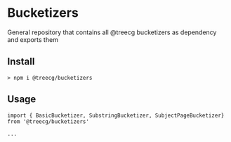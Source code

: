 # Bucketizers

General repository that contains all @treecg bucketizers as dependency and exports them

## Install

```
> npm i @treecg/bucketizers
```

## Usage

```
import { BasicBucketizer, SubstringBucketizer, SubjectPageBucketizer} from '@treecg/bucketizers'

...
```
